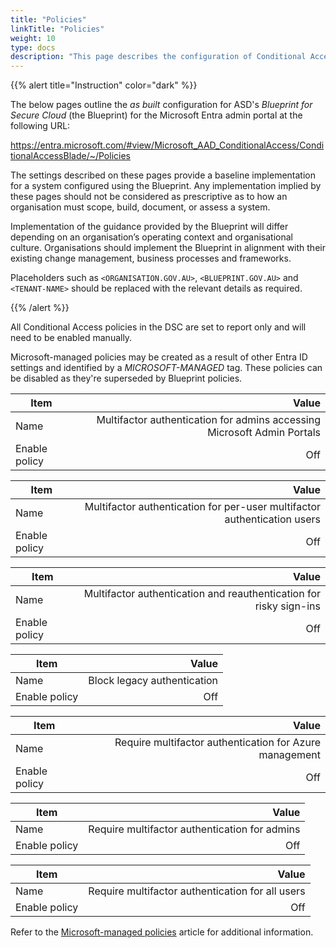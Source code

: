 ```yaml
---
title: "Policies"
linkTitle: "Policies"
weight: 10
type: docs
description: "This page describes the configuration of Conditional Access policies within Microsoft Entra ID associated with systems built according to the guidance provided by ASD's Blueprint for Secure Cloud."
---
```


{{% alert title="Instruction" color="dark" %}}

The below pages outline the *as built* configuration for ASD's *Blueprint for Secure Cloud* (the Blueprint) for the Microsoft Entra admin portal at the following URL:

<https://entra.microsoft.com/#view/Microsoft_AAD_ConditionalAccess/ConditionalAccessBlade/~/Policies>

The settings described on these pages provide a baseline implementation for a system configured using the Blueprint. Any implementation implied by these pages should not be considered as prescriptive as to how an organisation must scope, build, document, or assess a system.

Implementation of the guidance provided by the Blueprint will differ depending on an organisation’s operating context and organisational culture. Organisations should implement the Blueprint in alignment with their existing change management, business processes and frameworks.

Placeholders such as `<ORGANISATION.GOV.AU>`, `<BLUEPRINT.GOV.AU>` and `<TENANT-NAME>` should be replaced with the relevant details as required.

{{% /alert %}}

All Conditional Access policies in the DSC are set to report only and will need to be enabled manually.

Microsoft-managed policies may be created as a result of other Entra ID settings and identified by a *MICROSOFT-MANAGED* tag. These policies can be disabled as they're superseded by Blueprint policies.

| Item          |                                                                   Value |
| ------------- | ----------------------------------------------------------------------: |
| Name          | Multifactor authentication for admins accessing Microsoft Admin Portals |
| Enable policy |                                                                     Off |

| Item          |                                                                    Value |
| ------------- | -----------------------------------------------------------------------: |
| Name          | Multifactor authentication for per-user multifactor authentication users |
| Enable policy |                                                                      Off |

| Item          |                                                              Value |
| ------------- | -----------------------------------------------------------------: |
| Name          | Multifactor authentication and reauthentication for risky sign-ins |
| Enable policy |                                                                Off |

| Item          |                       Value |
| ------------- | --------------------------: |
| Name          | Block legacy authentication |
| Enable policy |                         Off |

| Item          |                                                   Value |
| ------------- | ------------------------------------------------------: |
| Name          | Require multifactor authentication for Azure management |
| Enable policy |                                                     Off |

| Item          |                                         Value |
| ------------- | --------------------------------------------: |
| Name          | Require multifactor authentication for admins |
| Enable policy |                                           Off |

| Item          |                                            Value |
| ------------- | -----------------------------------------------: |
| Name          | Require multifactor authentication for all users |
| Enable policy |                                              Off |

Refer to the [Microsoft-managed policies](https://learn.microsoft.com/en-us/entra/identity/conditional-access/managed-policies) article for additional information.
